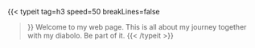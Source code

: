 ---
---

{{< typeit 
  tag=h3
  speed=50
  breakLines=false
>}}
Welcome to my web page. This is all about my journey together with my diabolo. Be part of it.
{{< /typeit >}}